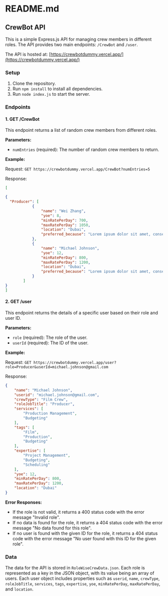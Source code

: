 # README.md

## CrewBot API

This is a simple Express.js API for managing crew members in different roles. The API provides two main endpoints: `/CrewBot` and `/user`.

The API is hosted at: [https://crewbotdummy.vercel.app/](https://crewbotdummy.vercel.app/)

### Setup

1. Clone the repository.
2. Run `npm install` to install all dependencies.
3. Run `node index.js` to start the server.

### Endpoints

#### 1. GET /CrewBot

This endpoint returns a list of random crew members from different roles.

**Parameters:**

- `numEntries` (required): The number of random crew members to return.

**Example:**

Request: `GET https://crewbotdummy.vercel.app/CrewBot?numEntries=5`

Response:
```json
[

{
  "Producer": [
            {
                "name": "Wei Zhang",
                "yoe": 8,
                "minRatePerDay": 700,
                "maxRatePerDay": 1050,
                "location": "Dubai",
                "preferred_because": "Lorem ipsum dolor sit amet, consectetur adipiscing elit. Quisque nisl eros, pulvinar facilisis justo mollis, auctor consequat urna. Morbi a bibendum metus. Donec scelerisque sollicitudin enim eu venenatis. Duis tincidunt laoreet ex, in pretium orci vestibulum eget."
            },
            {
                "name": "Michael Johnson",
                "yoe": 12,
                "minRatePerDay": 800,
                "maxRatePerDay": 1200,
                "location": "Dubai",
                "preferred_because": "Lorem ipsum dolor sit amet, consectetur adipiscing elit. Quisque nisl eros, pulvinar facilisis justo mollis, auctor consequat urna. Morbi a bibendum metus. Donec scelerisque sollicitudin enim eu venenatis. Duis tincidunt laoreet ex, in pretium orci vestibulum eget."
            }
        ]
}
]
```


#### 2. GET /user

This endpoint returns the details of a specific user based on their role and user ID.

**Parameters:**

- `role` (required): The role of the user.
- `userId` (required): The ID of the user.

**Example:**

Request: `GET https://crewbotdummy.vercel.app/user?role=Producer&userId=michael.johnson@gmail.com`

Response:
```json
{
    "name": "Michael Johnson",
    "userid": "michael.johnson@gmail.com",
    "crewType": "Film Crew",
    "roleJobTitle": "Producer",
    "services": [
        "Production Management",
        "Budgeting"
    ],
    "tags": [
        "Film",
        "Production",
        "Budgeting"
    ],
    "expertise": [
        "Project Management",
        "Budgeting",
        "Scheduling"
    ],
    "yoe": 12,
    "minRatePerDay": 800,
    "maxRatePerDay": 1200,
    "location": "Dubai"
}
```


**Error Responses:**

- If the role is not valid, it returns a 400 status code with the error message "Invalid role".
- If no data is found for the role, it returns a 404 status code with the error message "No data found for this role".
- If no user is found with the given ID for the role, it returns a 404 status code with the error message "No user found with this ID for the given role".

### Data

The data for the API is stored in `RoleWiseCrewData.json`. Each role is represented as a key in the JSON object, with its value being an array of users. Each user object includes properties such as `userid`, `name`, `crewType`, `roleJobTitle`, `services`, `tags`, `expertise`, `yoe`, `minRatePerDay`, `maxRatePerDay`, and `location`.

